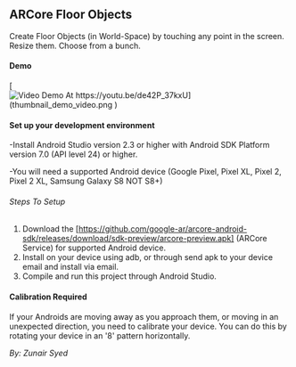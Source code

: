## ARCore Floor Objects
Create Floor Objects (in World-Space) by touching any point in the screen. 
Resize them. Choose from a bunch.  

#### Demo

[![Video Demo At https://youtu.be/de42P_37kxU](thumbnail_demo_video.png
)](https://www.youtube.com/watch?v=n6iV6UAy-dc "Video Demo At https://youtu.be/de42P_37kxU")


 

#### Set up your development environment

-Install Android Studio version 2.3 or higher with Android SDK Platform version 7.0 (API level 24) or higher.

-You will need a supported Android device (Google Pixel, Pixel XL, Pixel 2, Pixel 2 XL, Samsung Galaxy S8 NOT S8+)

###### Steps To Setup
1) Download the [https://github.com/google-ar/arcore-android-sdk/releases/download/sdk-preview/arcore-preview.apk] (ARCore Service) for supported Android device.
2) Install on your device using adb, or through send apk to your device email and install via email. 
3) Compile and run this project through Android Studio. 

#### Calibration Required
If your Androids are moving away as you approach them, or moving in an unexpected direction, you need to calibrate your device. You can do this by rotating your device in an '8' pattern horizontally. 



*By: Zunair Syed*
